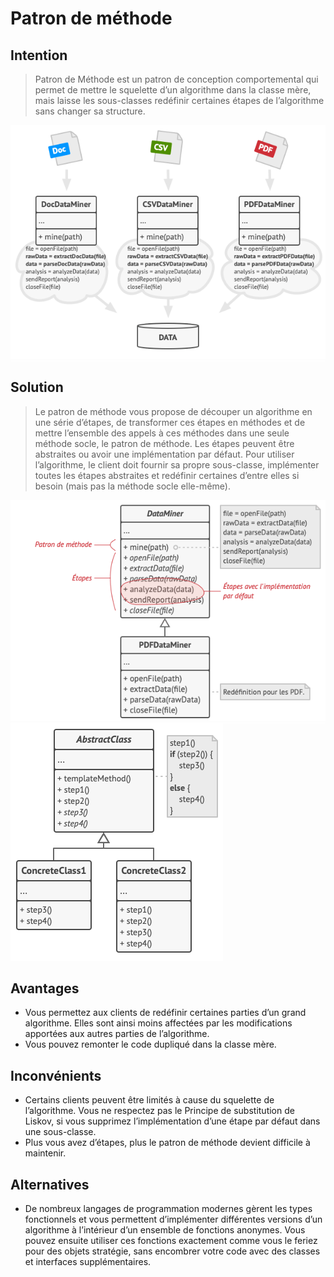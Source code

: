 
# Patron de méthode
## Intention
> Patron de Méthode est un patron de conception comportemental qui permet de mettre le squelette d’un algorithme dans la classe mère, mais laisse les sous-classes redéfinir certaines étapes de l’algorithme sans changer sa structure.

<img src="./patron.problem.png">
<div style="width:100%; height:1px;background:white;"></div>

## Solution
> Le patron de méthode vous propose de découper un algorithme en une série d’étapes, de transformer ces étapes en méthodes et de mettre l’ensemble des appels à ces méthodes dans une seule méthode socle, le patron de méthode. Les étapes peuvent être abstraites ou avoir une implémentation par défaut. Pour utiliser l’algorithme, le client doit fournir sa propre sous-classe, implémenter toutes les étapes abstraites et redéfinir certaines d’entre elles si besoin (mais pas la méthode socle elle-même).

<img src="./patron.solution.png">
<div style="width:100%; height:1px;background:white;"></div>

<img src="./patron.structure.png">

## Avantages

- Vous permettez aux clients de redéfinir certaines parties d’un grand algorithme. Elles sont ainsi moins affectées par les modifications apportées aux autres parties de l’algorithme.
- Vous pouvez remonter le code dupliqué dans la classe mère.

## Inconvénients
- Certains clients peuvent être limités à cause du squelette de l’algorithme.
Vous ne respectez pas le Principe de substitution de Liskov, si vous supprimez l’implémentation d’une étape par défaut dans une sous-classe.
- Plus vous avez d’étapes, plus le patron de méthode devient difficile à maintenir.

## Alternatives
- De nombreux langages de programmation modernes gèrent les types fonctionnels et vous permettent d’implémenter différentes versions d’un algorithme à l’intérieur d’un ensemble de fonctions anonymes. Vous pouvez ensuite utiliser ces fonctions exactement comme vous le feriez pour des objets stratégie, sans encombrer votre code avec des classes et interfaces supplémentaires.

